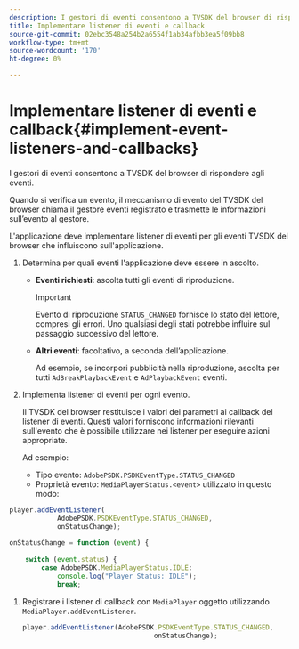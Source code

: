 ```yaml
---
description: I gestori di eventi consentono a TVSDK del browser di rispondere agli eventi.
title: Implementare listener di eventi e callback
source-git-commit: 02ebc3548a254b2a6554f1ab34afbb3ea5f09bb8
workflow-type: tm+mt
source-wordcount: '170'
ht-degree: 0%

---
```


# Implementare listener di eventi e callback{#implement-event-listeners-and-callbacks}

I gestori di eventi consentono a TVSDK del browser di rispondere agli eventi.

Quando si verifica un evento, il meccanismo di evento del TVSDK del browser chiama il gestore eventi registrato e trasmette le informazioni sull’evento al gestore.

L&#39;applicazione deve implementare listener di eventi per gli eventi TVSDK del browser che influiscono sull&#39;applicazione.

1. Determina per quali eventi l&#39;applicazione deve essere in ascolto.

   * **Eventi richiesti**: ascolta tutti gli eventi di riproduzione.

     >[!IMPORTANT]
     >
     >Evento di riproduzione `STATUS_CHANGED` fornisce lo stato del lettore, compresi gli errori. Uno qualsiasi degli stati potrebbe influire sul passaggio successivo del lettore.

   * **Altri eventi**: facoltativo, a seconda dell’applicazione.

     Ad esempio, se incorpori pubblicità nella riproduzione, ascolta per tutti `AdBreakPlaybackEvent` e `AdPlaybackEvent` eventi.

1. Implementa listener di eventi per ogni evento.

   Il TVSDK del browser restituisce i valori dei parametri ai callback del listener di eventi. Questi valori forniscono informazioni rilevanti sull&#39;evento che è possibile utilizzare nei listener per eseguire azioni appropriate.

   Ad esempio:

   * Tipo evento: `AdobePSDK.PSDKEventType.STATUS_CHANGED`
   * Proprietà evento: `MediaPlayerStatus.<event>` utilizzato in questo modo:

```js
player.addEventListener( 
            AdobePSDK.PSDKEventType.STATUS_CHANGED,  
            onStatusChange); 
 
onStatusChange = function (event) { 
 
    switch (event.status) { 
        case AdobePSDK.MediaPlayerStatus.IDLE: 
            console.log("Player Status: IDLE"); 
            break;
```

1. Registrare i listener di callback con `MediaPlayer` oggetto utilizzando `MediaPlayer.addEventListener`.

   ```js
   player.addEventListener(AdobePSDK.PSDKEventType.STATUS_CHANGED,  
                                    onStatusChange);
   ```
